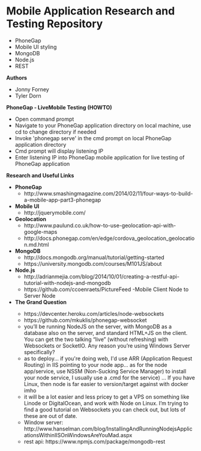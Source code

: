 # Mobile Application Research and Testing Repository
<ul>
	<li>PhoneGap</li>
	<li>Mobile UI styling</li>
	<li>MongoDB</li>
	<li>Node.js</li>
	<li>REST</li>
</ul>

<b>Authors</b>
<ul>
	<li>Jonny Forney</li>
	<li>Tyler Dorn</li>
</ul>

<b>PhoneGap - LiveMobile Testing (HOWTO)</b>
<ul>
	<li> Open command prompt</li>
	<li> Navigate to your PhoneGap application directory on local machine, use cd to change directory if needed</li>
	<li>Invoke 'phonegap serve' in the cmd prompt on local PhoneGap application directory</li>
	<li> Cmd prompt will display listening IP</li>
	<li> Enter listening IP into PhoneGap mobile application for live testing of PhoneGap application</li>
</ul>

<b>Research and Useful Links</b> 
<ul>
	<li><b>PhoneGap</b>
		<ul>
			<li> http://www.smashingmagazine.com/2014/02/11/four-ways-to-build-a-mobile-app-part3-phonegap</li>
		</ul>
	</li>
	<li><b>Mobile UI</b>
		<ul>
			<li> http://jquerymobile.com/</li>
		</ul>
	</li>
	<li><b>Geolocation</b>
		<ul>
			<li> http://www.paulund.co.uk/how-to-use-geolocation-api-with-google-maps</li>
			<li> http://docs.phonegap.com/en/edge/cordova_geolocation_geolocation.md.html</li>
		</ul>
	</li>
	<li><b>MongoDB</b>
		<ul>
			<li> http://docs.mongodb.org/manual/tutorial/getting-started</li>
			<li> https://university.mongodb.com/courses/M101JS/about</li>
		</ul>
	</li>
	<li><b>Node.js</b>
		<ul>
			<li> http://adrianmejia.com/blog/2014/10/01/creating-a-restful-api-tutorial-with-nodejs-and-mongodb </li>
			<li> https://github.com/ccoenraets/PictureFeed -Mobile Client Node to Server Node</li> 
		</ul>
	</li>
	<li><b>The Grand Question</b></li>
		<ul>
			<li> https://devcenter.heroku.com/articles/node-websockets</li>
			<li> https://github.com/mkuklis/phonegap-websocket</li>
			<li> you’ll be running NodeJS on the server, with MongoDB as a database also on the server, and standard HTML+JS on the client. You can get the two talking “live” (without refreshing) with Websockets or SocketIO. Any reason you’re using Windows Server specifically?</li>
			<li >as to deploy... if you're doing web, I'd use ARR (Application Request Routing) in IIS pointing to your node app... as for the node app/service, use NSSM (Non-Sucking Service Manager) to install your node service, I usually use a .cmd for the service) ...  If you have Linux, then node is far easier to version/target against with docker imho</li>
			<li >it will be a lot easier and less pricey to get a VPS on something like Linode or DigitalOcean, and work with Node on Linux. I’m trying to find a good tutorial on Websockets you can check out, but lots of these are out of date.</li>
			<li> Window server: http://www.hanselman.com/blog/InstallingAndRunningNodejsApplicationsWithinIISOnWindowsAreYouMad.aspx</li>
			</li>
			<li> rest api: https://www.npmjs.com/package/mongodb-rest</li>
		</ul>
</ul>
